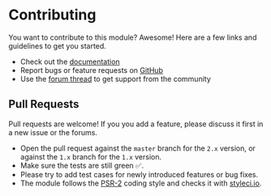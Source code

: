 # Contributing

You want to contribute to this module? Awesome! Here are a few links and guidelines to get you started.

* Check out the [documentation](DOCUMENTATION.md)
* Report bugs or feature requests on [GitHub](https://github.com/wanze/TemplateEngineFactory/issues)
* Use the [forum thread](https://processwire.com/talk/topic/6833-module-templateenginefactory/) to get support from the
community

## Pull Requests

Pull requests are welcome! If you you add a feature, please discuss it first in a new issue or the forums.

* Open the pull request against the `master` branch for the `2.x` version, or against the `1.x` branch for the `1.x` version.
* Make sure the tests are still green ✅.
* Please try to add test cases for newly introduced features or bug fixes.
* The module follows the [PSR-2](https://www.php-fig.org/psr/psr-2/) coding style and checks it with [styleci.io](https://styleci.io/).
